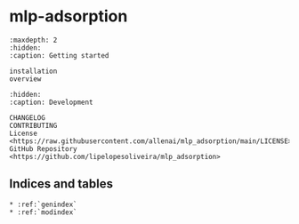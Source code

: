 # **mlp-adsorption**

```{toctree}
:maxdepth: 2
:hidden:
:caption: Getting started

installation
overview
```

```{toctree}
:hidden:
:caption: Development

CHANGELOG
CONTRIBUTING
License <https://raw.githubusercontent.com/allenai/mlp_adsorption/main/LICENSE>
GitHub Repository <https://github.com/lipelopesoliveira/mlp_adsorption>
```

## Indices and tables

```{eval-rst}
* :ref:`genindex`
* :ref:`modindex`
```
